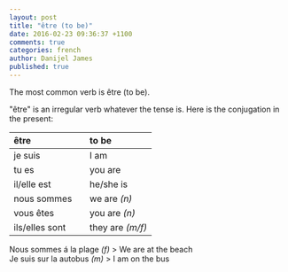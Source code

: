 ```yaml
---
layout: post
title: "être (to be)"
date: 2016-02-23 09:36:37 +1100
comments: true
categories: french
author: Danijel James
published: true
---
```

The most common verb is être (to be).

"être" is an irregular verb whatever the tense is. Here is the conjugation in the present:

| être | | to be |
|:---|:---|:---|
| je suis || I am |
| tu es || you are |
| il/elle est || he/she is |
| nous sommes || we are _(n)_ |
| vous êtes || you are _(n)_ |
| ils/elles sont || they are _(m/f)_ |

Nous sommes á la plage _(f)_ > We are at the beach  
Je suis sur la autobus _(m)_ > I am on the bus
